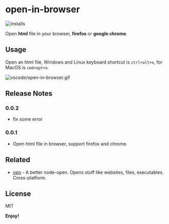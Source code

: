 # open-in-browser

![installs](http://vsmarketplacebadge.apphb.com/installs/coderfee.open-html-in-browser.svg)

Open **html** file in your browser, **firefox** or **google chrome**.

## Usage

Open an html file, Windows and Linux keyboard shortcut is `ctrl+alt+o`, for MacOS is `cmd+opt+o`.

![vscode/open-in-browser.gif](http://oaz5uxplb.bkt.clouddn.com/vscode/open-in-browser.gif)

## Release Notes

### 0.0.2

- fix some error

### 0.0.1

- Open html file in browser, support firefox and chrome.

## Related

- [opn](https://github.com/sindresorhus/opn) - A better node-open. Opens stuff like websites, files, executables. Cross-platform.

## License

MIT

**Enjoy!**
